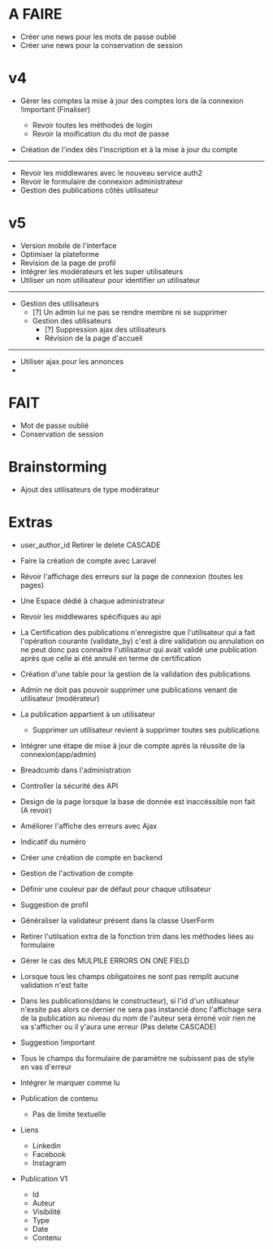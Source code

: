# A FAIRE

- Créer une news pour les mots de passe oublié
- Créer une news pour la conservation de session



# v4
- Gérer les comptes la mise à jour des comptes lors de la connexion !important (Finaliser)
  - Revoir toutes les méthodes de login
  - Revoir la moification du du mot de passe

- Création de l'index dès l'inscription et à la mise à jour du compte


---
- Revoir les middlewares avec le nouveau service auth2
- Revoir le formulaire de connexion administrateur
- Gestion des publications côtés utilisateur

# v5

- Version mobile de l'interface
- Optimiser la plateforme
- Revision de la page de profil
- Intégrer les modérateurs et les super utilisateurs
- Utiliser un nom utilisateur pour identifier un utilisateur

---
- Gestion des utilisateurs
  - [?] Un admin lui ne pas se rendre membre ni se supprimer
  - Gestion des utilisateurs
    - [?] Suppression ajax des utilisateurs
    - Révision de la page d'accueil


---

- Utiliser ajax pour les annonces
-
# FAIT
- Mot de passe oublié
- Conservation de session



# Brainstorming
- Ajout des utilisateurs de type modérateur


# Extras
- user_author_id Retirer le delete CASCADE
- Faire la création de compte avec Laravel
- Révoir l'affichage des erreurs sur la page de connexion (toutes les pages)
- Une Espace dédié à chaque administrateur
- Revoir les middlewares spécifiques au api
- La Certification des publications n'enregistre que l'utilisateur qui a fait l'opération courante (validate_by) c'est à dire validation ou annulation on ne peut donc pas connaitre l'utilisateur qui avait validé une publication après que celle ai été annulé en terme de certification
- Création d'une table pour la gestion de la validation des publications
- Admin ne doit pas pouvoir supprimer une publications venant de utilisateur (modérateur)
- La publication appartient à un utilisateur
  - Supprimer un utilisateur revient à supprimer toutes ses publications
- Intégrer une étape de mise à jour de compte après la réussite de la connexion(app/admin)
- Breadcumb dans l'administration
- Controller la sécurité des API
- Design de la page lorsque la base de donnée est inaccéssible non fait (A revoir)
- Améliorer l'affiche des erreurs avec Ajax
- Indicatif du numéro
- Créer une création de compte en backend
- Gestion de l'activation de compte
- Définir une couleur par de défaut pour chaque utilisateur
- Suggestion de profil
- Généraliser la validateur présent dans la classe UserForm
- Retirer l'utilsation extra de la fonction trim dans les méthodes liées au formulaire
- Gérer le cas des MULPILE ERRORS ON ONE FIELD
- Lorsque tous les champs obligatoires ne sont pas remplit aucune validation n'est faite
- Dans les publications(dans le constructeur), si l'id d'un utilisateur n'exsite pas alors ce dernier ne sera pas instancié donc l'affichage sera de la publication au niveau du nom de l'auteur sera érroné voir rien ne va s'afficher ou il y'aura une erreur (Pas delete CASCADE)
- Suggestion !important
- Tous le champs du formulaire de paramètre ne subissent pas de style en vas d'erreur
- Intégrer le marquer comme lu
- Publication de contenu
  - Pas de limite textuelle

- Liens
  - Linkedin
  - Facebook
  - Instagram

- Publication V1
  - Id
  - Auteur
  - Visibilité
  - Type
  - Date
  - Contenu
